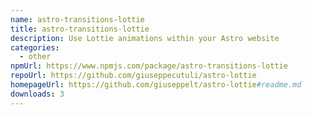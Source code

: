 ```yaml
---
name: astro-transitions-lottie
title: astro-transitions-lottie
description: Use Lottie animations within your Astro website
categories:
  - other
npmUrl: https://www.npmjs.com/package/astro-transitions-lottie
repoUrl: https://github.com/giuseppecutuli/astro-lottie
homepageUrl: https://github.com/giuseppelt/astro-lottie#readme.md
downloads: 3
---
```

